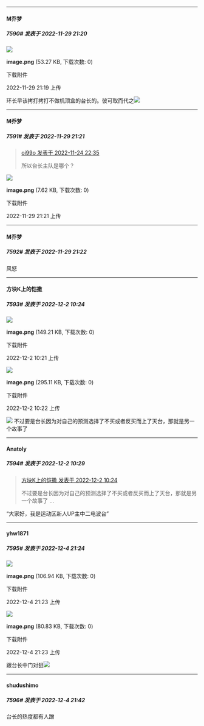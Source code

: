 

*****

####  M乔梦  
##### 7590#       发表于 2022-11-29 21:20

<img src="https://img.saraba1st.com/forum/202211/29/211927f6kzn11za51d68e1.png" referrerpolicy="no-referrer">

<strong>image.png</strong> (53.27 KB, 下载次数: 0)

下载附件

2022-11-29 21:19 上传

环长早该拷打拷打不做机顶盒的台长的。彼可取而代之<img src="https://static.saraba1st.com/image/smiley/face2017/065.png" referrerpolicy="no-referrer">



*****

####  M乔梦  
##### 7591#       发表于 2022-11-29 21:21

<blockquote><a href="httphttps://bbs.saraba1st.com/2b/forum.php?mod=redirect&amp;goto=findpost&amp;pid=58598015&amp;ptid=1727410" target="_blank">oi99o 发表于 2022-11-24 22:35</a>

所以台长主队是哪个？</blockquote>

<img src="https://img.saraba1st.com/forum/202211/29/212155cn1amb6s77m6msmz.png" referrerpolicy="no-referrer">

<strong>image.png</strong> (7.62 KB, 下载次数: 0)

下载附件

2022-11-29 21:21 上传

*****

####  M乔梦  
##### 7592#       发表于 2022-11-29 21:22

风怒



*****

####  方块K上的恺撒  
##### 7593#       发表于 2022-12-2 10:24

<img src="https://img.saraba1st.com/forum/202212/02/102147gfcuunkfufm6nrvf.png" referrerpolicy="no-referrer">

<strong>image.png</strong> (149.21 KB, 下载次数: 0)

下载附件

2022-12-2 10:21 上传

<img src="https://img.saraba1st.com/forum/202212/02/102230xuub1usjwvvrgbrt.png" referrerpolicy="no-referrer">

<strong>image.png</strong> (295.11 KB, 下载次数: 0)

下载附件

2022-12-2 10:22 上传

<img src="https://static.saraba1st.com/image/smiley/face2017/037.png" referrerpolicy="no-referrer">
不过要是台长因为对自己的预测选择了不买或者反买而上了天台，那就是另一个故事了

*****

####  Anatoly  
##### 7594#       发表于 2022-12-2 10:29

<blockquote><a href="httphttps://bbs.saraba1st.com/2b/forum.php?mod=redirect&amp;goto=findpost&amp;pid=58719434&amp;ptid=1727410" target="_blank">方块K上的恺撒 发表于 2022-12-2 10:24</a>

不过要是台长因为对自己的预测选择了不买或者反买而上了天台，那就是另一个故事了 ...</blockquote>
“大家好，我是运动区新人UP主中二电波台”



*****

####  yhw1871  
##### 7595#       发表于 2022-12-4 21:24

<img src="https://img.saraba1st.com/forum/202212/04/212313cidviri9ijzz38a9.png" referrerpolicy="no-referrer">

<strong>image.png</strong> (106.94 KB, 下载次数: 0)

下载附件

2022-12-4 21:23 上传

<img src="https://img.saraba1st.com/forum/202212/04/212356h2lbr2tb9lhlby4y.png" referrerpolicy="no-referrer">

<strong>image.png</strong> (80.83 KB, 下载次数: 0)

下载附件

2022-12-4 21:23 上传

跟台长中门对狙<img src="https://static.saraba1st.com/image/smiley/face2017/068.png" referrerpolicy="no-referrer">



*****

####  shudushimo  
##### 7596#       发表于 2022-12-4 21:42

台长的热度都有人蹭

